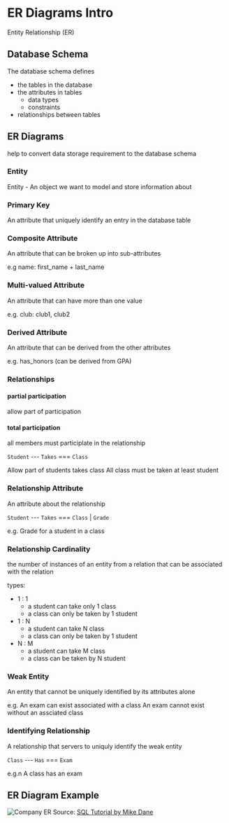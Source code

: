 # ER Diagrams Intro

Entity Relationship (ER)

## Database Schema
The database schema defines
- the tables in the database
- the attributes in tables
  - data types
  - constraints
- relationships between tables

## ER Diagrams
help to convert data storage requirement to the database schema

### Entity
Entity - An object we want to model and store information about

### Primary Key
An attribute that uniquely identify an entry in the database table

### Composite Attribute
An attribute that can be broken up into sub-attributes

e.g
name: first_name + last_name

### Multi-valued Attribute
An attribute that can have more than one value

e.g.
club: club1, club2

### Derived Attribute
An attribute that can be derived from the other attributes

e.g.
has_honors (can be derived from GPA)

### Relationships

#### partial participation
allow part of participation

#### total participation
all members must participlate in the relationship

`Student` --- `Takes` === `Class`

Allow part of students takes class
All class must be taken at least student

### Relationship Attribute
An attribute about the relationship

`Student` --- `Takes` === `Class`
                 |
              `Grade`

e.g. Grade for a student in a class

### Relationship Cardinality
the number of instances of an entity from a relation that can be associated with the relation

types:
- 1 : 1
  - a student can take only 1 class
  - a class can only be taken by 1 student
- 1 : N
  - a student can take N class
  - a class can only be taken by 1 student
- N : M
  - a student can take M class
  - a class can be taken by N student

### Weak Entity
An entity that cannot be uniquely identified by its attributes alone

e.g.
An exam can exist associated with a class
An exam cannot exist without an assciated class

### Identifying Relationship
A relationship that servers to uniquly identify the weak entity

`Class` --- `Has` === `Exam`

e.g.n
A class has an exam

## ER Diagram Example

![Company ER ](https://www.mikedane.com/databases/sql/company-erd.png)
Source: [SQL Tutorial by Mike Dane](https://www.mikedane.com/databases/sql/company-erd.png)





